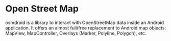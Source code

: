# Open Street Map
osmdroid is a library to interact with OpenStreetMap data inside an Android application. It offers an almost full/free replacement to Android map objects: MapView, MapController, Overlays (Marker, Polyline, Polygon), etc.
